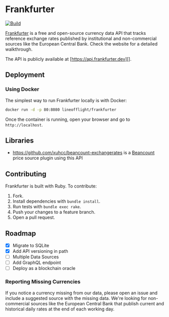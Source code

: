 # Frankfurter

[![Build](https://github.com/lineofflight/frankfurter/workflows/build/badge.svg)](https://github.com/lineofflight/frankfurter/actions)

[Frankfurter](https://frankfurter.dev) is a free and open-source currency data API that tracks reference exchange rates published by institutional and non-commercial sources like the European Central Bank. Check the website for a detailed walkthrough.

The API is publicly available at [https://api.frankfurter.dev][].

## Deployment

### Using Docker

The simplest way to run Frankfurter locally is with Docker:

```bash
docker run -d -p 80:8080 lineofflight/frankfurter
```

Once the container is running, open your browser and go to `http://localhost`.

## Libraries

* https://github.com/xuhcc/beancount-exchangerates is a [Beancount](https://beancount.github.io/) price source plugin using this API

## Contributing

Frankfurter is built with Ruby. To contribute:

1. Fork.
2. Install dependencies with `bundle install`.
3. Run tests with `bundle exec rake`.
4. Push your changes to a feature branch.
5. Open a pull request.

## Roadmap

- [x] Migrate to SQLite
- [x] Add API versioning in path
- [ ] Multiple Data Sources
- [ ] Add GraphQL endpoint
- [ ] Deploy as a blockchain oracle

### Reporting Missing Currencies

If you notice a currency missing from our data, please open an issue and include a suggested source with the missing data. We're looking for non-commercial sources like the European Central Bank that publish current and historical daily rates at the end of each working day.
